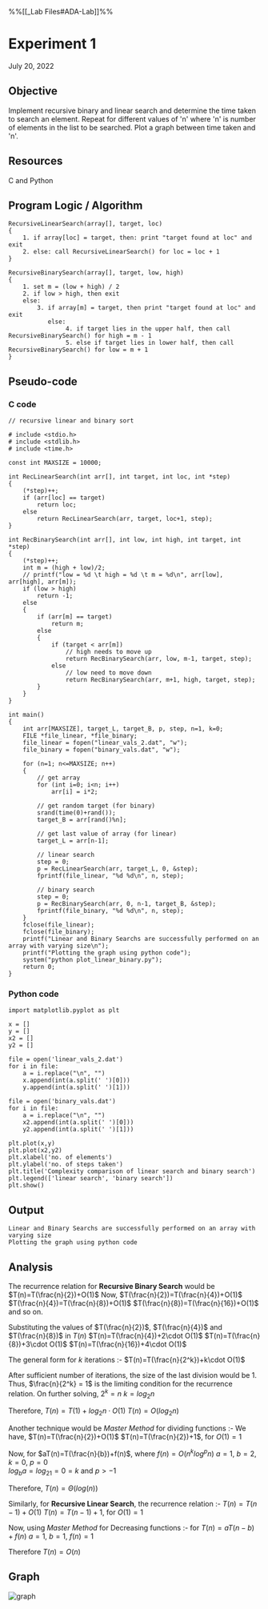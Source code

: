 %%[[_Lab Files#ADA-Lab]]%%
# Experiment 1
July 20, 2022

## Objective
Implement recursive binary and linear search and determine the time taken to search an element. Repeat for different values of 'n' where 'n' is number of elements in the list to be searched. Plot a graph between time taken and 'n'.

## Resources
C and Python

## Program Logic / Algorithm
```plain
RecursiveLinearSearch(array[], target, loc)
{
	1. if array[loc] = target, then: print "target found at loc" and exit
	2. else: call RecursiveLinearSearch() for loc = loc + 1
}

RecursiveBinarySearch(array[], target, low, high)
{
	1. set m = (low + high) / 2
	2. if low > high, then exit
	else: 
		3. if array[m] = target, then print "target found at loc" and exit
		   else:
				4. if target lies in the upper half, then call RecursiveBinarySearch() for high = m - 1
				5. else if target lies in lower half, then call RecursiveBinarySearch() for low = m + 1
}
```

## Pseudo-code
### C code
```plain
// recursive linear and binary sort

# include <stdio.h>
# include <stdlib.h>
# include <time.h>

const int MAXSIZE = 10000;

int RecLinearSearch(int arr[], int target, int loc, int *step)
{
	(*step)++;
	if (arr[loc] == target)
		return loc;
	else
		return RecLinearSearch(arr, target, loc+1, step);
}

int RecBinarySearch(int arr[], int low, int high, int target, int *step)
{
	(*step)++;
	int m = (high + low)/2;
	// printf("low = %d \t high = %d \t m = %d\n", arr[low], arr[high], arr[m]);
	if (low > high)
		return -1;
	else
	{
		if (arr[m] == target)
			return m;
		else
		{
			if (target < arr[m])
				// high needs to move up
				return RecBinarySearch(arr, low, m-1, target, step);
			else
				// low need to move down
				return RecBinarySearch(arr, m+1, high, target, step);
		}	
	}
}

int main()
{
	int arr[MAXSIZE], target_L, target_B, p, step, n=1, k=0;
	FILE *file_linear, *file_binary;
	file_linear = fopen("linear_vals_2.dat", "w");
	file_binary = fopen("binary_vals.dat", "w");
	
	for (n=1; n<=MAXSIZE; n++)
	{
		// get array
		for (int i=0; i<n; i++)
			arr[i] = i*2;
		
		// get random target (for binary)
		srand(time(0)+rand());
		target_B = arr[rand()%n];

		// get last value of array (for linear)
		target_L = arr[n-1];

		// linear search
		step = 0;
		p = RecLinearSearch(arr, target_L, 0, &step);
		fprintf(file_linear, "%d %d\n", n, step);

		// binary search
		step = 0;
		p = RecBinarySearch(arr, 0, n-1, target_B, &step);
		fprintf(file_binary, "%d %d\n", n, step);
	}
	fclose(file_linear);
	fclose(file_binary);
	printf("Linear and Binary Searchs are successfully performed on an array with varying size\n");
	printf("Plotting the graph using python code");
	system("python plot_linear_binary.py");
	return 0;
}
```

### Python code
```plain
import matplotlib.pyplot as plt

x = []
y = []
x2 = []
y2 = []

file = open('linear_vals_2.dat')
for i in file:
	a = i.replace("\n", "")
	x.append(int(a.split(' ')[0]))
	y.append(int(a.split(' ')[1]))

file = open('binary_vals.dat')
for i in file:
	a = i.replace("\n", "")
	x2.append(int(a.split(' ')[0]))
	y2.append(int(a.split(' ')[1]))

plt.plot(x,y)
plt.plot(x2,y2)
plt.xlabel('no. of elements')
plt.ylabel('no. of steps taken')
plt.title('Complexity comparison of linear search and binary search')
plt.legend(['linear search', 'binary search'])
plt.show()
```

## Output
```plain
Linear and Binary Searchs are successfully performed on an array with varying size
Plotting the graph using python code
```

## Analysis
The recurrence relation for **Recursive Binary Search** would be
	$T(n)=T(\frac{n}{2})+O(1)$
Now, 
	$T(\frac{n}{2})=T(\frac{n}{4})+O(1)$
	$T(\frac{n}{4})=T(\frac{n}{8})+O(1)$
	$T(\frac{n}{8})=T(\frac{n}{16})+O(1)$
and so on.

Substituting the values of $T(\frac{n}{2})$, $T(\frac{n}{4})$ and $T(\frac{n}{8})$ in $T(n)$
	$T(n)=T(\frac{n}{4})+2\cdot O(1)$
	$T(n)=T(\frac{n}{8})+3\cdot O(1)$
	$T(n)=T(\frac{n}{16})+4\cdot O(1)$

The general form for $k$ iterations :- 
	$T(n)=T(\frac{n}{2^k})+k\cdot O(1)$

After sufficient number of iterations, the size of the last division would be 1.
Thus, $\frac{n}{2^k} = 1$ is the limiting condition for the recurrence relation.
On further solving,
	$2^k=n$
	$k=log_2n$

Therefore, 
	$T(n)=T(1)+log_2n\cdot O(1)$
	$T(n)=O(log_2n)$

Another technique would be *Master Method* for dividing functions :-
We have, 
	$T(n)=T(\frac{n}{2})+O(1)$
	$T(n)=T(\frac{n}{2})+1$, for $O(1)=1$

Now, for $aT(n)=T(\frac{n}{b})+f(n)$, where $f(n)=O(n^klog^pn)$
	$a=1$, $b=2$, $k=0$, $p=0$	
	$log_ba=log_21=0=k$ and $p>-1$

Therefore, $T(n)=\Theta(log(n))$


Similarly, for **Recursive Linear Search**, the recurrence relation :-
	$T(n)=T(n-1)+O(1)$
	$T(n)=T(n-1)+1$, for $O(1)=1$
	
Now, using *Master Method* for Decreasing functions :-
	for $T(n)=aT(n-b)+f(n)$
	$a=1$, $b=1$, $f(n)=1$

Therefore $T(n)=O(n)$

## Graph
![graph](Figure_Lab-1.png)